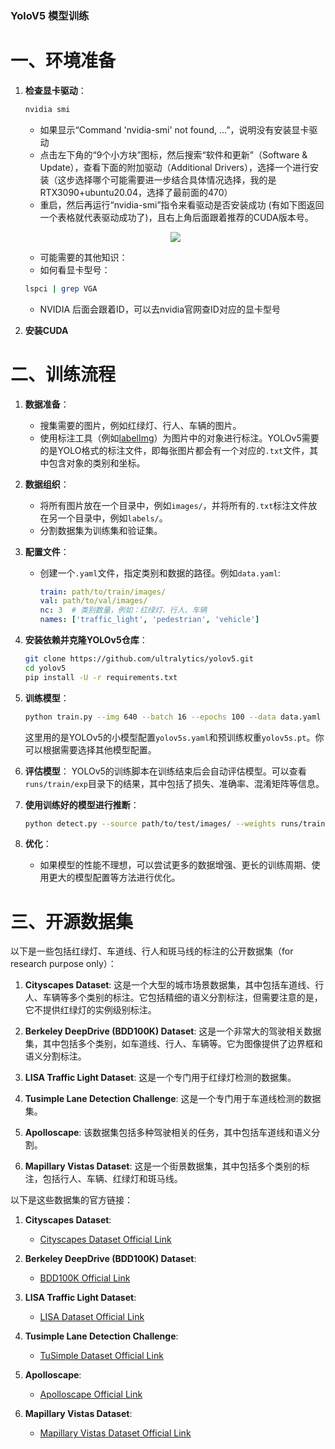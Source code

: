 ### YoloV5 模型训练

# 一、环境准备

1. **检查显卡驱动**：

    ```bash
    nvidia smi
    ```
    - 如果显示“Command 'nvidia-smi' not found, ...”，说明没有安装显卡驱动
    - 点击左下角的“9个小方块”图标，然后搜索“软件和更新”（Software & Update），查看下面的附加驱动（Additional Drivers），选择一个进行安装（这步选择哪个可能需要进一步结合具体情况选择，我的是RTX3090+ubuntu20.04，选择了最前面的470）
    - 重启，然后再运行“nvidia-smi”指令来看驱动是否安装成功 (有如下图返回一个表格就代表驱动成功了)，且右上角后面跟着推荐的CUDA版本号。
    <p align="center">
    <img src="https://user-images.githubusercontent.com/66779478/280258406-c8908bcd-766a-44ee-92e0-57e59797bcfe.png">
    </p>   
    

    - 可能需要的其他知识：
    - 如何看显卡型号：

    ```bash
    lspci | grep VGA
    ```
    - NVIDIA 后面会跟着ID，可以去nvidia官网查ID对应的显卡型号 

2. **安装CUDA**


# 二、训练流程

1. **数据准备**：
    - 搜集需要的图片，例如红绿灯、行人、车辆的图片。
    - 使用标注工具（例如[labelImg](https://github.com/tzutalin/labelImg)）为图片中的对象进行标注。YOLOv5需要的是YOLO格式的标注文件，即每张图片都会有一个对应的`.txt`文件，其中包含对象的类别和坐标。

2. **数据组织**：
    - 将所有图片放在一个目录中，例如`images/`，并将所有的`.txt`标注文件放在另一个目录中，例如`labels/`。
    - 分割数据集为训练集和验证集。

3. **配置文件**：
    - 创建一个`.yaml`文件，指定类别和数据的路径。例如`data.yaml`:
      ```yaml
      train: path/to/train/images/
      val: path/to/val/images/
      nc: 3  # 类别数量，例如：红绿灯、行人、车辆
      names: ['traffic_light', 'pedestrian', 'vehicle']
      ```

4. **安装依赖并克隆YOLOv5仓库**：

    ```bash
    git clone https://github.com/ultralytics/yolov5.git
    cd yolov5
    pip install -U -r requirements.txt
    ```

5. **训练模型**：

    ```bash
    python train.py --img 640 --batch 16 --epochs 100 --data data.yaml --cfg models/yolov5s.yaml --weights yolov5s.pt
    ```
    这里用的是YOLOv5的小模型配置`yolov5s.yaml`和预训练权重`yolov5s.pt`。你可以根据需要选择其他模型配置。

6. **评估模型**：
    YOLOv5的训练脚本在训练结束后会自动评估模型。可以查看`runs/train/exp`目录下的结果，其中包括了损失、准确率、混淆矩阵等信息。

7. **使用训练好的模型进行推断**：
    ```bash
    python detect.py --source path/to/test/images/ --weights runs/train/exp/weights/best.pt --conf 0.4
    ```

8. **优化**：
    - 如果模型的性能不理想，可以尝试更多的数据增强、更长的训练周期、使用更大的模型配置等方法进行优化。



# 三、开源数据集

以下是一些包括红绿灯、车道线、行人和斑马线的标注的公开数据集（for research purpose only）：

1. **Cityscapes Dataset**: 这是一个大型的城市场景数据集，其中包括车道线、行人、车辆等多个类别的标注。它包括精细的语义分割标注，但需要注意的是，它不提供红绿灯的实例级别标注。

2. **Berkeley DeepDrive (BDD100K) Dataset**: 这是一个非常大的驾驶相关数据集，其中包括多个类别，如车道线、行人、车辆等。它为图像提供了边界框和语义分割标注。

3. **LISA Traffic Light Dataset**: 这是一个专门用于红绿灯检测的数据集。

4. **Tusimple Lane Detection Challenge**: 这是一个专门用于车道线检测的数据集。

5. **Apolloscape**: 该数据集包括多种驾驶相关的任务，其中包括车道线和语义分割。

6. **Mapillary Vistas Dataset**: 这是一个街景数据集，其中包括多个类别的标注，包括行人、车辆、红绿灯和斑马线。

以下是这些数据集的官方链接：

1. **Cityscapes Dataset**: 
    - [Cityscapes Dataset Official Link](https://www.cityscapes-dataset.com/)

2. **Berkeley DeepDrive (BDD100K) Dataset**: 
    - [BDD100K Official Link](https://bdd-data.berkeley.edu/)

3. **LISA Traffic Light Dataset**: 
    - [LISA Dataset Official Link](http://cvrr.ucsd.edu/LISA/lisa-traffic-sign-dataset.html)

4. **Tusimple Lane Detection Challenge**: 
    - [TuSimple Dataset Official Link](https://benchmark.tusimple.ai/#/)

5. **Apolloscape**: 
    - [Apolloscape Official Link](http://apolloscape.auto/)

6. **Mapillary Vistas Dataset**: 
    - [Mapillary Vistas Dataset Official Link](https://www.mapillary.com/dataset/vistas)

